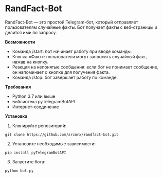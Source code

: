 # RandFact-Bot

RandFact-Bot — это простой Telegram-бот, который отправляет пользователям случайные факты. Бот получает факты с веб-страницы и делится ими по запросу.

**Возможности**

- Команда /start: бот начинает работу при вводе команды.
- Кнопка «Факт»: пользователи могут запросить случайный факт, нажав на кнопку.
- Реакция на непонятые сообщения: если бот не понимает сообщение, он напоминает о кнопке для получения факта.
- Команда /stop: бот завершает работу по команде.

**Требования**

- Python 3.7 или выше
- Библиотека pyTelegramBotAPI
- Интернет-соединение

**Установка**

1. Клонируйте репозиторий:

```git clone https://github.com/arcmrx/randfact-bot.git```

2. Установите необходимые зависимости:

```pip install pyTelegramBotAPI```

3. Запустите бота:

```python bot.py```